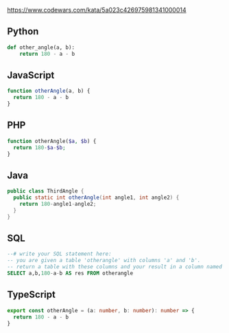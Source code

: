 https://www.codewars.com/kata/5a023c426975981341000014

## Python
```python
def other_angle(a, b):
    return 180 - a - b
```

## JavaScript
```js
function otherAngle(a, b) {
  return 180 - a - b
}
```

## PHP
```php
function otherAngle($a, $b) {
  return 180-$a-$b;
}
```

## Java
```java
public class ThirdAngle {
  public static int otherAngle(int angle1, int angle2) {
    return 180-angle1-angle2;
  }
}
```

## SQL
```sql
--# write your SQL statement here: 
-- you are given a table 'otherangle' with columns 'a' and 'b'.
-- return a table with these columns and your result in a column named 'res'.
SELECT a,b,180-a-b AS res FROM otherangle
```

## TypeScript
```ts
export const otherAngle = (a: number, b: number): number => {
  return 180 - a - b
}
```